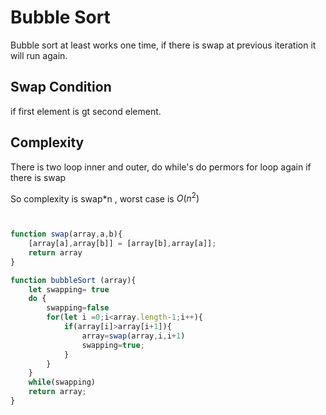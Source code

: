 # Bubble Sort 

Bubble sort at least works one time, if there is swap at previous iteration it will run again.


## Swap Condition 

if first element is gt second element.


## Complexity

There is two loop inner and outer, do while's do permors for loop again if there is swap

So complexity is swap*n , worst case is $O(n^2)$
```js


function swap(array,a,b){
    [array[a],array[b]] = [array[b],array[a]];
    return array
}

function bubbleSort (array){
    let swapping= true
    do {
        swapping=false
        for(let i =0;i<array.length-1;i++){
            if(array[i]>array[i+1]){
                array=swap(array,i,i+1)
                swapping=true;
            }
        }
    }
    while(swapping)
    return array;
}


```